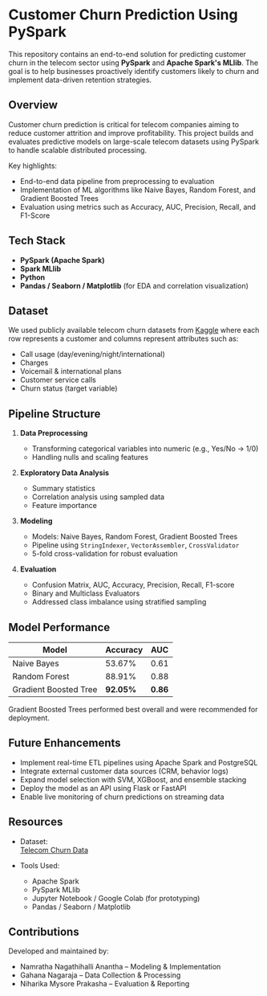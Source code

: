 # Customer Churn Prediction Using PySpark

This repository contains an end-to-end solution for predicting customer churn in the telecom sector using **PySpark** and **Apache Spark's MLlib**. The goal is to help businesses proactively identify customers likely to churn and implement data-driven retention strategies.


## Overview

Customer churn prediction is critical for telecom companies aiming to reduce customer attrition and improve profitability. This project builds and evaluates predictive models on large-scale telecom datasets using PySpark to handle scalable distributed processing.

Key highlights:
- End-to-end data pipeline from preprocessing to evaluation
- Implementation of ML algorithms like Naive Bayes, Random Forest, and Gradient Boosted Trees
- Evaluation using metrics such as Accuracy, AUC, Precision, Recall, and F1-Score


## Tech Stack

- **PySpark (Apache Spark)**
- **Spark MLlib**
- **Python**
- **Pandas / Seaborn / Matplotlib** (for EDA and correlation visualization)


## Dataset

We used publicly available telecom churn datasets from [Kaggle](https://www.kaggle.com/datasets/muhammedsar/churn-datacsv) where each row represents a customer and columns represent attributes such as:

- Call usage (day/evening/night/international)
- Charges
- Voicemail & international plans
- Customer service calls
- Churn status (target variable)


## Pipeline Structure

1. **Data Preprocessing**
   - Transforming categorical variables into numeric (e.g., Yes/No → 1/0)
   - Handling nulls and scaling features

2. **Exploratory Data Analysis**
   - Summary statistics
   - Correlation analysis using sampled data
   - Feature importance

3. **Modeling**
   - Models: Naive Bayes, Random Forest, Gradient Boosted Trees
   - Pipeline using `StringIndexer`, `VectorAssembler`, `CrossValidator`
   - 5-fold cross-validation for robust evaluation

4. **Evaluation**
   - Confusion Matrix, AUC, Accuracy, Precision, Recall, F1-score
   - Binary and Multiclass Evaluators
   - Addressed class imbalance using stratified sampling

## Model Performance

| Model                 | Accuracy | AUC  |
|----------------------|----------|------|
| Naive Bayes          | 53.67%   | 0.61 |
| Random Forest        | 88.91%   | 0.88 |
| Gradient Boosted Tree| **92.05%** | **0.86** |

Gradient Boosted Trees performed best overall and were recommended for deployment.


## Future Enhancements

- Implement real-time ETL pipelines using Apache Spark and PostgreSQL
- Integrate external customer data sources (CRM, behavior logs)
- Expand model selection with SVM, XGBoost, and ensemble stacking
- Deploy the model as an API using Flask or FastAPI
- Enable live monitoring of churn predictions on streaming data


## Resources

- Dataset:  
  [Telecom Churn Data](https://www.kaggle.com/datasets/muhammedsar/churn-datacsv?select=churn_data.csv)

- Tools Used:
  - Apache Spark
  - PySpark MLlib
  - Jupyter Notebook / Google Colab (for prototyping)
  - Pandas / Seaborn / Matplotlib


## Contributions

Developed and maintained by:
- Namratha Nagathihalli Anantha – Modeling & Implementation  
- Gahana Nagaraja – Data Collection & Processing  
- Niharika Mysore Prakasha – Evaluation & Reporting


